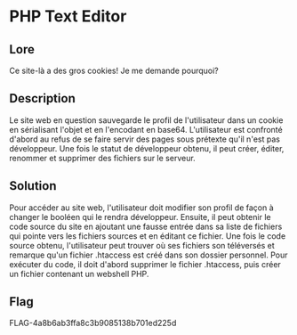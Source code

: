 # PHP Text Editor
## Lore
Ce site-là a des gros cookies! Je me demande pourquoi?

## Description
Le site web en question sauvegarde le profil de l'utilisateur dans un cookie en sérialisant l'objet et en l'encodant en base64. L'utilisateur est confronté d'abord au refus de se faire servir des pages sous prétexte qu'il n'est pas développeur. Une fois le statut de développeur obtenu, il peut créer, éditer, renommer et supprimer des fichiers sur le serveur.

## Solution
Pour accéder au site web, l'utilisateur doit modifier son profil de façon à changer le booléen qui le rendra développeur. Ensuite, il peut obtenir le code source du site en ajoutant une fausse entrée dans sa liste de fichiers qui pointe vers les fichiers sources et en éditant ce fichier. Une fois le code source obtenu, l'utilisateur peut trouver où ses fichiers son téléversés et remarque qu'un fichier .htaccess est créé dans son dossier personnel. Pour exécuter du code, il doit d'abord supprimer le fichier .htaccess, puis créer un fichier contenant un webshell PHP.

## Flag
FLAG-4a8b6ab3ffa8c3b9085138b701ed225d
